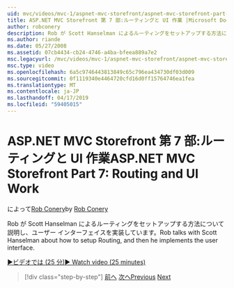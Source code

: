 ```yaml
---
uid: mvc/videos/mvc-1/aspnet-mvc-storefront/aspnet-mvc-storefront-part-7-routing-and-ui-work
title: ASP.NET MVC Storefront 第 7 部:ルーティングと UI 作業 |Microsoft Docs
author: robconery
description: Rob が Scott Hanselman によるルーティングをセットアップする方法について説明し、ユーザー インターフェイスを実装しています。
ms.author: riande
ms.date: 05/27/2008
ms.assetid: 07cb4434-cb24-4746-a4ba-bfeea889a7e2
msc.legacyurl: /mvc/videos/mvc-1/aspnet-mvc-storefront/aspnet-mvc-storefront-part-7-routing-and-ui-work
msc.type: video
ms.openlocfilehash: 6a5c9746443813849c65c796ea434730df03d009
ms.sourcegitcommit: 0f1119340e4464720cfd16d0ff15764746ea1fea
ms.translationtype: MT
ms.contentlocale: ja-JP
ms.lasthandoff: 04/17/2019
ms.locfileid: "59405015"
---
```

# <a name="aspnet-mvc-storefront-part-7-routing-and-ui-work"></a><span data-ttu-id="da2e8-103">ASP.NET MVC Storefront 第 7 部:ルーティングと UI 作業</span><span class="sxs-lookup"><span data-stu-id="da2e8-103">ASP.NET MVC Storefront Part 7: Routing and UI Work</span></span>

<span data-ttu-id="da2e8-104">によって[Rob Conery](https://github.com/robconery)</span><span class="sxs-lookup"><span data-stu-id="da2e8-104">by [Rob Conery](https://github.com/robconery)</span></span>

<span data-ttu-id="da2e8-105">Rob が Scott Hanselman によるルーティングをセットアップする方法について説明し、ユーザー インターフェイスを実装しています。</span><span class="sxs-lookup"><span data-stu-id="da2e8-105">Rob talks with Scott Hanselman about how to setup Routing, and then he implements the user interface.</span></span>

[<span data-ttu-id="da2e8-106">&#9654;ビデオでは (25 分)</span><span class="sxs-lookup"><span data-stu-id="da2e8-106">&#9654; Watch video (25 minutes)</span></span>](https://channel9.msdn.com/Blogs/ASP-NET-Site-Videos/aspnet-mvc-storefront-part-7-routing-and-ui-work)

> [!div class="step-by-step"]
> <span data-ttu-id="da2e8-107">[前へ](aspnet-mvc-storefront-part-6-finishing-the-repository-and-initial-ui-work.md)
> [次へ](aspnet-mvc-storefront-part-8-testing-controllers-iteration-1-complete.md)</span><span class="sxs-lookup"><span data-stu-id="da2e8-107">[Previous](aspnet-mvc-storefront-part-6-finishing-the-repository-and-initial-ui-work.md)
[Next](aspnet-mvc-storefront-part-8-testing-controllers-iteration-1-complete.md)</span></span>
